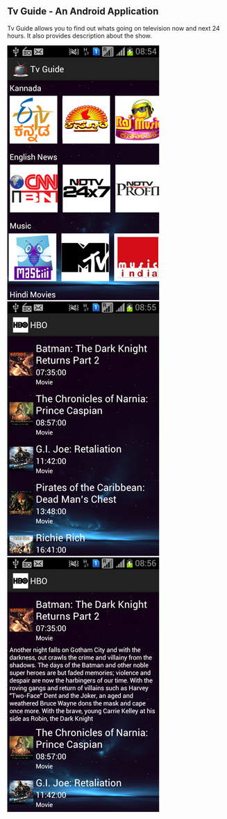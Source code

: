 ## Tv Guide - An Android Application

Tv Guide allows you to find out whats going on television now and next 24 hours. It also provides description about the show.

![alt tag](https://github.com/ashokgujju/Tv-Guide/blob/master/res/drawable/screen1.png)
![alt tag](https://github.com/ashokgujju/Tv-Guide/blob/master/res/drawable/screen2.png)
![alt tag](https://github.com/ashokgujju/Tv-Guide/blob/master/res/drawable/screen3.png)
